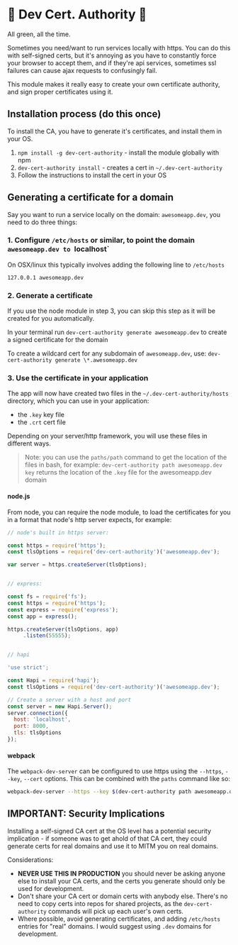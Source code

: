# 🔐 Dev Cert. Authority 🔐

All green, all the time.

Sometimes you need/want to run services locally with https. You can do this with self-signed certs, but it's annoying as you have to constantly force your browser to accept them, and if they're api services, sometimes ssl failures can cause ajax requests to confusingly fail.

This module makes it really easy to create your own certificate authority, and sign proper certificates using it.


## Installation process (do this once)

To install the CA, you have to generate it's certificates, and install them in your OS.

1. `npm install -g dev-cert-authority` - install the module globally with npm
2. `dev-cert-authority install` - creates a cert in `~/.dev-cert-authority`
3. Follow the instructions to install the cert in your OS


## Generating a certificate for a domain

Say you want to run a service locally on the domain: `awesomeapp.dev`, you need to do three things:

### 1. Configure `/etc/hosts` or similar, to point the domain `awesomeapp.dev to `localhost`

On OSX/linux this typically involves adding the following line to `/etc/hosts`

```
127.0.0.1 awesomeapp.dev
```


### 2. Generate a certificate

If you use the node module in step 3, you can skip this step as it will be created for you automatically.

In your terminal run `dev-cert-authority generate awesomeapp.dev` to create a signed certificate for the domain

To create a wildcard cert for any subdomain of `awesomeapp.dev`, use: `dev-cert-authority generate \*.awesomeapp.dev`


### 3. Use the certificate in your application

The app will now have created two files in the `~/.dev-cert-authority/hosts` directory, which you can use in your application:

* the `.key` key file
* the `.crt` cert file

Depending on your server/http framework, you will use these files in different ways.

> Note: you can use the `paths/path` command to get the location of the files in bash, for example: `dev-cert-authority path awesomeapp.dev key` returns the location of the `.key` file for the awesomeapp.dev domain


#### node.js

From node, you can require the node module, to load the certificates for you in a format that node's http server expects, for example:

```javascript
// node's built in https server:

const https = require('https');
const tlsOptions = require('dev-cert-authority')('awesomeapp.dev');

var server = https.createServer(tlsOptions);


// express:

const fs = require('fs');
const https = require('https');
const express = require('express');
const app = express();

https.createServer(tlsOptions, app)
     .listen(55555);


// hapi

'use strict';

const Hapi = require('hapi');
const tlsOptions = require('dev-cert-authority')('awesomeapp.dev');

// Create a server with a host and port
const server = new Hapi.Server();
server.connection({
  host: 'localhost',
  port: 8000,
  tls: tlsOptions
});
```


#### webpack

The `webpack-dev-server` can be configured to use https using the `--https`, `--key`, `--cert` options. This can be combined with the `paths` command like so:

```sh
webpack-dev-server --https --key $(dev-cert-authority path awesomeapp.dev key) --cert $(dev-cert-authority path awesomeapp.dev cert)
```


## IMPORTANT: Security Implications

Installing a self-signed CA cert at the OS level has a potential security implication - if someone was to get ahold of that CA cert, they could generate certs for real domains and use it to MITM you on real domains.

Considerations:

* **NEVER USE THIS IN PRODUCTION** you should never be asking anyone else to install your CA certs, and the certs you generate should only be used for development.
* Don't share your CA cert or domain certs with anybody else. There's no need to copy certs into repos for shared projects, as the `dev-cert-authority` commands will pick up each user's own certs.
* Where possible, avoid generating certificates, and adding `/etc/hosts` entries for "real" domains. I would suggest using `.dev` domains for development.


